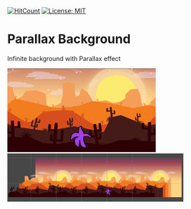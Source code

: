 [![HitCount](http://hits.dwyl.com/kursaterdogan/Parallax-Background.svg)](http://hits.dwyl.com/kursaterdogan/Parallax-Background)
[![License: MIT](https://img.shields.io/badge/License-MIT-blue.svg)](https://github.com/soullreaver/soullreaver.github.io/blob/master/LICENSE)

# Parallax Background
 Infinite background with Parallax effect
 
<img src="https://raw.githubusercontent.com/kursaterdogan/Parallax-Background/master/Screenshots/Screenshot%201.png" width="338" height="191">

<img src="https://raw.githubusercontent.com/kursaterdogan/Parallax-Background/master/Screenshots/Screenshot%200.png" width="401" height="110">
